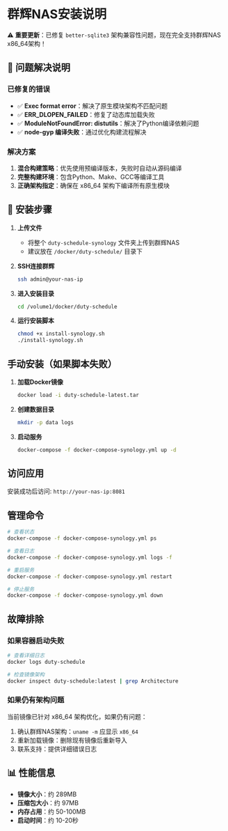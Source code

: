 # 群辉NAS安装说明

⚠️ **重要更新**：已修复 `better-sqlite3` 架构兼容性问题，现在完全支持群辉NAS x86_64架构！

## 🎯 问题解决说明

### 已修复的错误
- ✅ **Exec format error**：解决了原生模块架构不匹配问题
- ✅ **ERR_DLOPEN_FAILED**：修复了动态库加载失败
- ✅ **ModuleNotFoundError: distutils**：解决了Python编译依赖问题
- ✅ **node-gyp 编译失败**：通过优化构建流程解决

### 解决方案
1. **混合构建策略**：优先使用预编译版本，失败时自动从源码编译
2. **完整构建环境**：包含Python、Make、GCC等编译工具
3. **正确架构指定**：确保在 x86_64 架构下编译所有原生模块

## 🚀 安装步骤

1. **上传文件**
   - 将整个 `duty-schedule-synology` 文件夹上传到群辉NAS
   - 建议放在 `/docker/duty-schedule/` 目录下

2. **SSH连接群辉**
   ```bash
   ssh admin@your-nas-ip
   ```

3. **进入安装目录**
   ```bash
   cd /volume1/docker/duty-schedule
   ```

4. **运行安装脚本**
   ```bash
   chmod +x install-synology.sh
   ./install-synology.sh
   ```

## 手动安装（如果脚本失败）

1. **加载Docker镜像**
   ```bash
   docker load -i duty-schedule-latest.tar
   ```

2. **创建数据目录**
   ```bash
   mkdir -p data logs
   ```

3. **启动服务**
   ```bash
   docker-compose -f docker-compose-synology.yml up -d
   ```

## 访问应用

安装成功后访问: `http://your-nas-ip:8081`

## 管理命令

```bash
# 查看状态
docker-compose -f docker-compose-synology.yml ps

# 查看日志
docker-compose -f docker-compose-synology.yml logs -f

# 重启服务
docker-compose -f docker-compose-synology.yml restart

# 停止服务
docker-compose -f docker-compose-synology.yml down
```

## 故障排除

### 如果容器启动失败
```bash
# 查看详细日志
docker logs duty-schedule

# 检查镜像架构
docker inspect duty-schedule:latest | grep Architecture
```

### 如果仍有架构问题
当前镜像已针对 x86_64 架构优化，如果仍有问题：
1. 确认群辉NAS架构：`uname -m` 应显示 `x86_64`
2. 重新加载镜像：删除现有镜像后重新导入
3. 联系支持：提供详细错误日志

## 📊 性能信息

- **镜像大小**：约 289MB
- **压缩包大小**：约 97MB  
- **内存占用**：约 50-100MB
- **启动时间**：约 10-20秒
